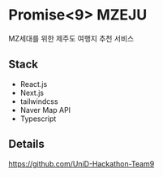 # Promise<9> MZEJU
MZ세대를 위한 제주도 여행지 추천 서비스

## Stack
- React.js
- Next.js
- tailwindcss
- Naver Map API
- Typescript


## Details
https://github.com/UniD-Hackathon-Team9